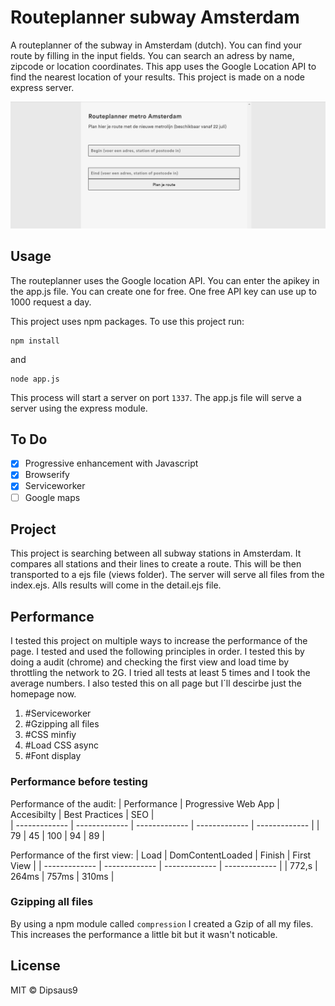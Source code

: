 # Routeplanner subway Amsterdam
A routeplanner of the subway in Amsterdam (dutch). You can find your route by filling in the input fields. You can search an adress by name, zipcode or location coordinates. This app uses the Google Location API to find the nearest location of your results. This project is made on a node express server.

![Example of routeplanner](https://raw.githubusercontent.com/dipsaus9/performance-matters-server-side/master/example_routePlanner.png)

## Usage
The routeplanner uses the Google location API. You can enter the apikey in the app.js file. You can create one for free. One free API key can use up to 1000 request a day.

This project uses npm packages. To use this project run:

```
npm install
```

and

```
node app.js
```

This process will start a server on port `1337`.
The app.js file will serve a server using the express module.

## To Do
- [x] Progressive enhancement with Javascript
- [x] Browserify
- [x] Serviceworker
- [ ] Google maps

## Project
This project is searching between all subway stations in Amsterdam. It compares all stations and their lines to create a route. This will be then transported to a ejs file (views folder). The server will serve all files from the index.ejs. Alls results will come in the detail.ejs file.

## Performance
I tested this project on multiple ways to increase the performance of the page. I tested and used the following principles in order. I tested this by doing a audit (chrome) and checking the first view and load time by throttling the network to 2G. I tried all tests at least 5 times and I took the average numbers. I also tested this on all page but I´ll descirbe just the homepage now.

1. #Serviceworker
2. #Gzipping all files
3. #CSS minfiy
4. #Load CSS async
5. #Font display

### Performance before testing
Performance of the audit:
| Performance  | Progressive Web App | Accesibilty | Best Practices | SEO |  
| ------------- | ------------- | ------------- | ------------- | ------------- |
| 79 | 45 | 100 | 94 | 89 |

Performance of the first view:
| Load  | DomContentLoaded | Finish | First View |
| ------------- | ------------- | ------------- | ------------- |
| 772,s | 264ms | 757ms | 310ms |

### Gzipping all files
By using a npm module called `compression` I created a Gzip of all my files. This increases the performance a little bit but it wasn't noticable.

## License
MIT © Dipsaus9
